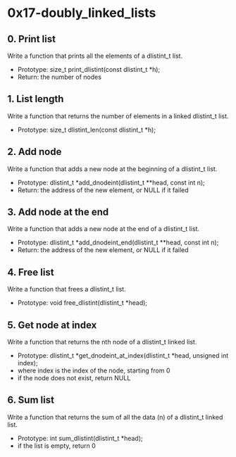 # 0x17-doubly_linked_lists

## 0. Print list
Write a function that prints all the elements of a dlistint_t list.

* Prototype: size_t print_dlistint(const dlistint_t *h);
* Return: the number of nodes

## 1. List length
Write a function that returns the number of elements in a linked dlistint_t list.

* Prototype: size_t dlistint_len(const dlistint_t *h);

## 2. Add node
Write a function that adds a new node at the beginning of a dlistint_t list.

* Prototype: dlistint_t *add_dnodeint(dlistint_t **head, const int n);
* Return: the address of the new element, or NULL if it failed

## 3. Add node at the end
Write a function that adds a new node at the end of a dlistint_t list.

* Prototype: dlistint_t *add_dnodeint_end(dlistint_t **head, const int n);
* Return: the address of the new element, or NULL if it failed

## 4. Free list
Write a function that frees a dlistint_t list.

* Prototype: void free_dlistint(dlistint_t *head);

## 5. Get node at index
Write a function that returns the nth node of a dlistint_t linked list.

* Prototype: dlistint_t *get_dnodeint_at_index(dlistint_t *head, unsigned int index);
* where index is the index of the node, starting from 0
* if the node does not exist, return NULL

## 6. Sum list
Write a function that returns the sum of all the data (n) of a dlistint_t linked list.

* Prototype: int sum_dlistint(dlistint_t *head);
* if the list is empty, return 0
